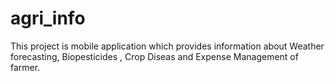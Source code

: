 # agri_info

This project is mobile application which provides information about Weather forecasting, Biopesticides , Crop Diseas and Expense Management of farmer.

